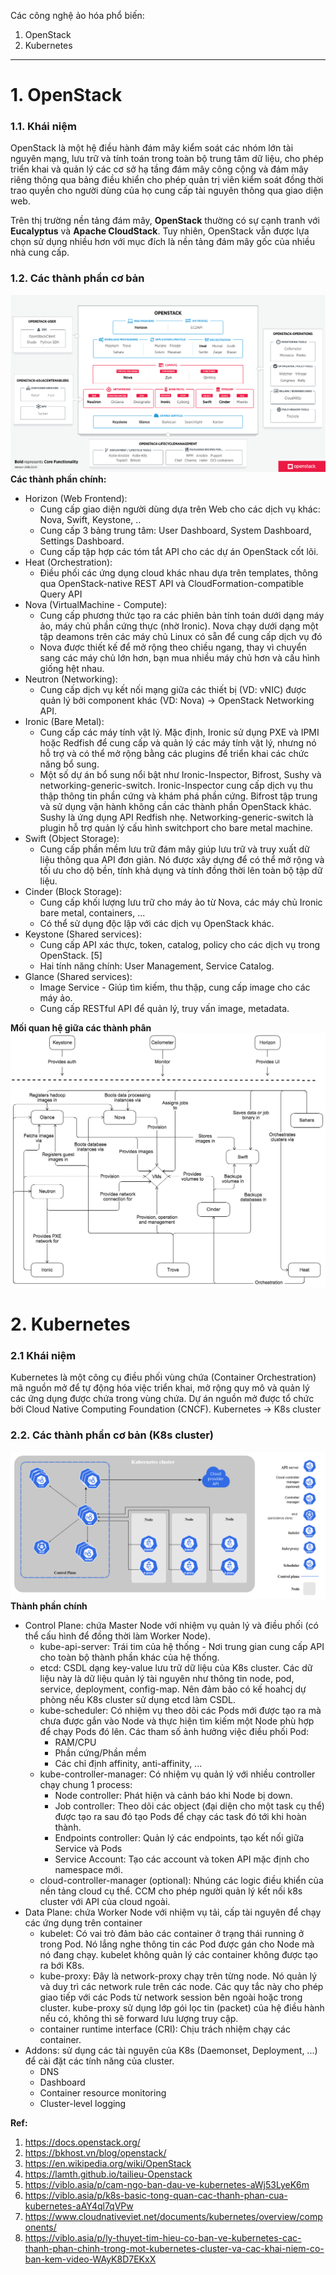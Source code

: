 Các công nghệ ảo hóa phổ biến:
1. OpenStack
2. Kubernetes

----

# 1. OpenStack
### 1.1. Khái niệm
OpenStack là một hệ điều hành đám mây kiểm soát các nhóm lớn tài nguyên mạng, lưu trữ và tính toán trong toàn bộ trung tâm dữ liệu, cho phép triển khai và quản lý  các cơ sở hạ tầng đám mây công cộng và đám mây riêng thông qua bảng điều khiển cho phép quản trị viên kiểm soát đồng thời trao quyền cho người dùng của họ cung cấp tài nguyên thông qua giao diện web.

Trên thị trường nền tảng đám mây, **OpenStack** thường có sự cạnh tranh với **Eucalyptus** và **Apache CloudStack**. Tuy nhiên, OpenStack vẫn được lựa chọn sử dụng nhiều hơn với mục đích là nền tảng đám mây gốc của nhiều nhà cung cấp.

### 1.2. Các thành phần cơ bản
![OpenStack Components](/2023_06_08/resources/openstackComponent.png)
**Các thành phần chính:**
- Horizon (Web Frontend):
    - Cung cấp giao diện người dùng dựa trên Web cho các dịch vụ khác: Nova, Swift, Keystone, ..
    - Cung cấp 3 bảng trung tâm: User Dashboard, System Dashboard, Settings Dashboard.
    - Cung cấp tập hợp các tóm tắt API cho các dự án OpenStack cốt lõi.
- Heat (Orchestration):
    - Điều phối các ứng dụng cloud khác nhau dựa trên templates, thông qua OpenStack-native REST API và CloudFormation-compatible Query API
- Nova (VirtualMachine - Compute):
    - Cung cấp phương thức tạo ra các phiên bản tính toán dưới dạng máy ảo, máy chủ phần cứng thực (nhờ Ironic). Nova chạy dưới dạng một tập deamons trên các máy chủ Linux có sẵn để cung cấp dịch vụ đó
    - Nova được thiết kế để mở rộng theo chiều ngang, thay vì chuyển sang các máy chủ lớn hơn, bạn mua nhiều máy chủ hơn và cấu hình giống hệt nhau.
- Neutron (Networking):
    - Cung cấp dịch vụ kết nối mạng giữa các thiết bị (VD: vNIC) được quản lý bởi component khác (VD: Nova) -> OpenStack Networking API.
- Ironic (Bare Metal):
    - Cung cấp các máy tính vật lý. Mặc định, Ironic sử dụng PXE và IPMI hoặc Redfish để cung cấp và quản lý các máy tính vật lý, nhưng nó hỗ trợ và có thể mở rộng bằng các plugins để triển khai các chức năng bổ sung.
    - Một số dự án bổ sung nổi bật như Ironic-Inspector, Bifrost, Sushy và networking-generic-switch. Ironic-Inspector cung cấp dịch vụ thu thập thông tin phần cứng và khám phá phần cứng. Bifrost tập trung và sử dụng vận hành không cần các thành phần OpenStack khác. Sushy là ứng dụng API Redfish nhẹ. Networking-generic-switch là plugin hỗ trợ quản lý cấu hình switchport cho bare metal machine.
- Swift (Object Storage):
    - Cung cấp phần mềm lưu trữ đám mây giúp lưu trữ và truy xuất dữ liệu thông qua API đơn giản. Nó được xây dựng để có thể mở rộng và tối ưu cho dộ bền, tính khả dụng và tính đồng thời lên toàn bộ tập dữ liệu.
- Cinder (Block Storage):
    - Cung cấp khối lượng lưu trữ cho máy ảo từ Nova, các máy chủ Ironic bare metal, containers, ...
    - Có thể sử dụng độc lập với các dịch vụ OpenStack khác.
- Keystone (Shared services):
    - Cung cấp API xác thực, token, catalog, policy cho các dịch vụ trong OpenStack. [5]
    - Hai tính năng chính: User Management, Service Catalog.
- Glance (Shared services):
    - Image Service - Giúp tìm kiếm, thu thập, cung cấp image cho các máy ảo.
    - Cung cấp RESTful API để quản lý, truy vấn image, metadata.

**Mối quan hệ giữa các thành phân**
![OpenStack Relationship](/2023_06_08/resources/openstack_arch.png)

# 2. Kubernetes
### 2.1 Khái niệm
Kubernetes là một công cụ điều phối vùng chứa (Container Orchestration) mã nguồn mở để tự động hóa việc triển khai, mở rộng quy mô và quản lý các ứng dụng được chứa trong vùng chứa. Dự án nguồn mở được tổ chức bởi Cloud Native Computing Foundation (CNCF). 
Kubernetes -> K8s cluster
### 2.2. Các thành phần cơ bản (K8s cluster)
![K8s Components](/2023_06_08/resources/k8sComponent.png)
**Thành phần chính**
- Control Plane: chứa Master Node với nhiệm vụ quản lý và điều phối (có thể cấu hình để đồng thời làm Worker Node).
    - kube-api-server: Trái tim của hệ thống - Nơi trung gian cung cấp API cho toàn bộ thành phần khác của hệ thống.
    - etcd: CSDL dạng key-value lưu trữ dữ liệu của K8s cluster. Các dữ liệu này là dữ liệu quản lý tài nguyên như thông tin node, pod, service, deployment, config-map. Nên đảm bảo có kế hoahcj dự phòng nếu K8s cluster sử dụng etcd làm CSDL.
    - kube-scheduler: Có nhiệm vụ theo dõi các Pods mới được tạo ra mà chưa được gắn vào Node và thực hiện tìm kiếm một Node phù hợp để chạy Pods đó lên. Các tham số ảnh hưởng việc điều phối Pod:
        - RAM/CPU
        - Phần cứng/Phần mềm
        - Các chỉ định affinity, anti-affinity, ...
    - kube-controller-manager: Có nhiệm vụ quản lý với nhiều controller chạy chung 1 process:
        - Node controller: Phát hiện và cảnh báo khi Node bị down.
        - Job controller: Theo dõi các object (đại diện cho một task cụ thể) được tạo ra sau đó tạo Pods để chạy các task đó tới khi hoàn thành.
        - Endpoints controller: Quản lý các endpoints, tạo kết nối giữa Service và Pods
        - Service Account: Tạo các account và token API mặc định cho namespace mới.
    - cloud-controller-manager (optional): Nhúng các logic điều khiển của nền tảng cloud cụ thể. CCM cho phép người quản lý kết nối k8s cluster với API của cloud ngoài.
- Data Plane: chứa Worker Node với nhiệm vụ tải, cấp tài nguyên để chạy các ứng dụng trên container
    - kubelet: Có vai trò đảm bảo các container ở trạng thái running ở trong Pod. Nó lắng nghe thông tin các Pod được gán cho Node mà nó đang chạy. kubelet không quản lý các container không được tạo ra bới K8s.
    - kube-proxy: Đây là network-proxy chạy trên từng node. Nó quản lý và duy trì các network rule trên các node. Các quy tắc này cho phép giao tiếp với các Pods từ network session bên ngoài hoặc trong cluster. kube-proxy sử dụng lớp gói lọc tin (packet) của hệ điều hành nếu có, không thì sẽ forward lưu lượng truy cập.
    - container runtime interface (CRI): Chịu trách nhiệm chạy các container.
- Addons: sử dụng các tài nguyên của K8s (Daemonset, Deployment, ...) để cài đặt các tính năng của cluster.
    - DNS
    - Dashboard
    - Container resource monitoring
    - Cluster-level logging

**Ref:** 
1. https://docs.openstack.org/
2. https://bkhost.vn/blog/openstack/
3. https://en.wikipedia.org/wiki/OpenStack
4. https://lamth.github.io/tailieu-Openstack  
5. https://viblo.asia/p/cam-ngo-ban-dau-ve-kubernetes-aWj53LyeK6m
6. https://viblo.asia/p/k8s-basic-tong-quan-cac-thanh-phan-cua-kubernetes-aAY4ql7qVPw
7. https://www.cloudnativeviet.net/documents/kubernetes/overview/components/
8. https://viblo.asia/p/ly-thuyet-tim-hieu-co-ban-ve-kubernetes-cac-thanh-phan-chinh-trong-mot-kubernetes-cluster-va-cac-khai-niem-co-ban-kem-video-WAyK8D7EKxX
